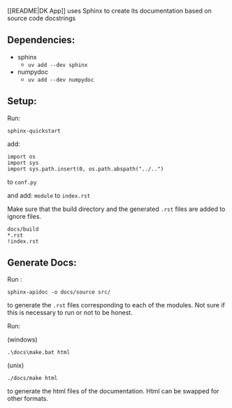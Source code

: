 
[[README|DK App]] uses Sphinx to create its documentation based on source code docstrings


## Dependencies:

- sphinx
	- `uv add --dev sphinx`
- numpydoc
	- `uv add --dev numpydoc`


## Setup:

Run:

```
sphinx-quickstart
```

add:

```
import os
import sys
import sys.path.insert(0, os.path.abspath("../..")
```

to `conf.py`

and add: `module` to `index.rst`

Make sure that the build directory and the generated `.rst` files are added to ignore files.

```
docs/build
*.rst
!index.rst
```

## Generate Docs:

Run :

```
sphinx-apidoc -o docs/source src/
```

to generate the `.rst` files corresponding to each of the modules.
Not sure if this is necessary to run or not to be honest.

Run:

(windows)
```
.\docs\make.bat html
```
(unix)
```
./docs/make html
```

to generate the html files of the documentation.  Html can be swapped for other formats.